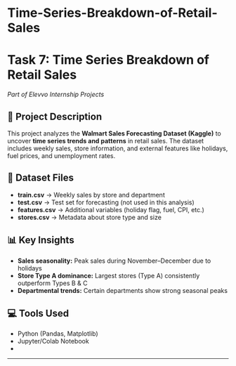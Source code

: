 # Time-Series-Breakdown-of-Retail-Sales
# Task 7: Time Series Breakdown of Retail Sales  
*Part of Elevvo Internship Projects*  

## 📌 Project Description  
This project analyzes the **Walmart Sales Forecasting Dataset (Kaggle)** to uncover **time series trends and patterns** in retail sales. The dataset includes weekly sales, store information, and external features like holidays, fuel prices, and unemployment rates.  

## 📂 Dataset Files  
- **train.csv** → Weekly sales by store and department  
- **test.csv** → Test set for forecasting (not used in this analysis)  
- **features.csv** → Additional variables (holiday flag, fuel, CPI, etc.)  
- **stores.csv** → Metadata about store type and size  

## 📊 Key Insights  
- **Sales seasonality:** Peak sales during November–December due to holidays  
- **Store Type A dominance:** Largest stores (Type A) consistently outperform Types B & C  
- **Departmental trends:** Certain departments show strong seasonal peaks  

## 💻 Tools Used  
- Python (Pandas, Matplotlib)  
- Jupyter/Colab Notebook  
- [Colab Notebook]:https://colab.research.google.com/drive/1PK9tC-zJyEd69cL5yFQ5Er1zEw5AuQpY?usp=sharing 
 

---
